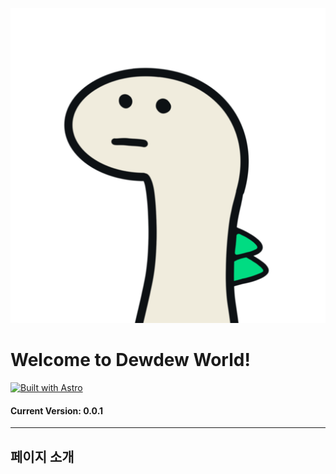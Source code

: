 ![Dewdew](./.github/assets/dewdew_world.png)

# Welcome to Dewdew World!

[![Built with Astro](https://astro.badg.es/v2/built-with-astro/medium.svg)](https://astro.build)

#### Current Version: 0.0.1

---

## 페이지 소개
